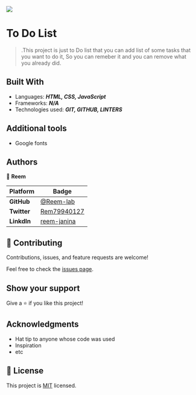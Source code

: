 ![](https://img.shields.io/static/v1?label=BY&message=Reemoz&color=pink)

<!-- Feel Free to Add, Update, Delete Any Section you find needs so -->

# To Do List 

> .This project is just to Do list that you can add list of some tasks that you want to do it, So you can remeber it 
and you can remove what you already did.


<!-- <img src="images/Mobile.PNG" width="30%" /><img src="images/desktop.PNG" width="70%" /> -->

## Built With

- Languages: _**HTML, CSS, JavaScript**_
- Frameworks: _**N/A**_
- Technologies used: _**GIT, GITHUB, LINTERS**_

## Additional tools
 - Google fonts

<!-- ## Live Demo

[See My project Live here](https://reem-lab.github.io/CapstoneProject/) -->


## Authors

<!-- Only Change Username for Different Accounts -->

👤 **Reem**

 Platform | Badge |
 --- | --- |
 **GitHub**  | [@Reem-lab](https://github.com/Reem-lab)
 **Twitter** | [Rem79940127](https://twitter.com/Rem79940127)
 **LinkdIn** | [reem-janina](https://www.linkedin.com/in/reem-janina-ab74ab21a/)


## 🤝 Contributing

Contributions, issues, and feature requests are welcome!

Feel free to check the [issues page](https://github.com/MrRamoun/WEBDEV/issues).

## Show your support

Give a ⭐️ if you like this project!

## Acknowledgments

- Hat tip to anyone whose code was used
- Inspiration
- etc

## 📝 License

This project is [MIT](/LICENSE) licensed.
